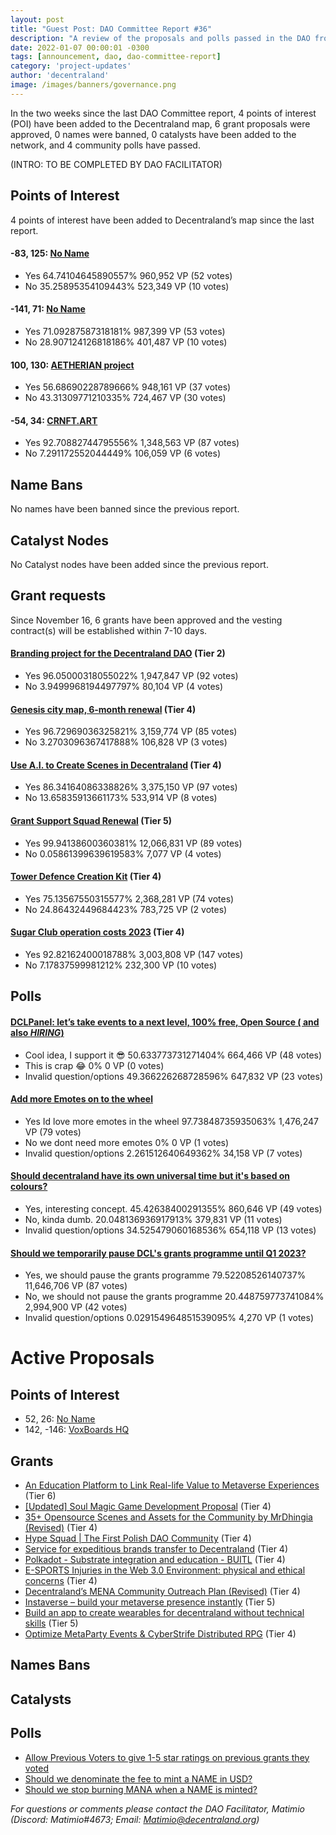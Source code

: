 ```yaml
---
layout: post
title: "Guest Post: DAO Committee Report #36"
description: "A review of the proposals and polls passed in the DAO from November 16 through November 30".
date: 2022-01-07 00:00:01 -0300
tags: [announcement, dao, dao-committee-report]
category: 'project-updates'
author: 'decentraland'
image: /images/banners/governance.png
---
```


In the two weeks since the last DAO Committee report, 4 points of interest (POI) have been added to the Decentraland map, 6 grant proposals were approved, 0 names were banned, 0 catalysts have been added to the network, and 4 community polls have passed.

(INTRO: TO BE COMPLETED BY DAO FACILITATOR)

## Points of Interest
4 points of interest have been added to Decentraland’s map since the last report.


#### -83, 125: [No Name](https://governance.decentraland.org/proposal/?id=2e264570-6a88-11ed-a69f-9d162c5cc598)

* Yes 64.74104645890557% 960,952 VP (52 votes)
* No 35.25895354109443% 523,349 VP (10 votes)


#### -141, 71: [No Name](https://governance.decentraland.org/proposal/?id=68a64d70-6a84-11ed-a69f-9d162c5cc598)

* Yes 71.09287587318181% 987,399 VP (53 votes)
* No 28.907124126818186% 401,487 VP (10 votes)


#### 100, 130: [AETHERIAN project](https://governance.decentraland.org/proposal/?id=64465b50-69ab-11ed-a69f-9d162c5cc598)

* Yes 56.68690228789666% 948,161 VP (37 votes)
* No 43.31309771210335% 724,467 VP (30 votes)


#### -54, 34: [CRNFT.ART](https://governance.decentraland.org/proposal/?id=5c8b7aa0-610c-11ed-bf97-7dbf9f54c71d)

* Yes 92.70882744795556% 1,348,563 VP (87 votes)
* No 7.291172552044449% 106,059 VP (6 votes)


## Name Bans

No names have been banned since the previous report.

## Catalyst Nodes
No Catalyst nodes have been added since the previous report.


## Grant requests
Since November 16, 6 grants have been approved and the vesting contract(s) will be established within 7-10 days.


#### [Branding project for the Decentraland DAO](https://governance.decentraland.org/proposal/?id=a42d6770-675a-11ed-a8f3-85d147463e4c) (Tier 2)

* Yes 96.05000318055022% 1,947,847 VP (92 votes)
* No 3.9499968194497797% 80,104 VP (4 votes)


#### [Genesis city map, 6-month renewal](https://governance.decentraland.org/proposal/?id=9d6efbe0-65d1-11ed-bf97-7dbf9f54c71d) (Tier 4)

* Yes 96.72969036325821% 3,159,774 VP (85 votes)
* No 3.2703096367417888% 106,828 VP (3 votes)


#### [Use A.I. to Create Scenes in Decentraland](https://governance.decentraland.org/proposal/?id=9271a080-652c-11ed-bf97-7dbf9f54c71d) (Tier 4)

* Yes 86.34164086338826% 3,375,150 VP (97 votes)
* No 13.65835913661173% 533,914 VP (8 votes)


#### [Grant Support Squad Renewal](https://governance.decentraland.org/proposal/?id=c5c2f9a0-5fa7-11ed-9e27-9944727da95a) (Tier 5)

* Yes 99.94138600360381% 12,066,831 VP (89 votes)
* No 0.05861399639619583% 7,077 VP (4 votes)


#### [Tower Defence Creation Kit](https://governance.decentraland.org/proposal/?id=f92e37a0-5ee9-11ed-9128-d95e3b6d7912) (Tier 4)

* Yes 75.13567550315577% 2,368,281 VP (74 votes)
* No 24.86432449684423% 783,725 VP (2 votes)


#### [Sugar Club operation costs 2023](https://governance.decentraland.org/proposal/?id=31597b30-5c6a-11ed-9128-d95e3b6d7912) (Tier 4)

* Yes 92.82162400018788% 3,003,808 VP (147 votes)
* No 7.17837599981212% 232,300 VP (10 votes)


## Polls

#### [DCLPanel: let’s take events to a next level, 100% free, Open Source ( and also *HIRING*)](https://governance.decentraland.org/proposal/?id=ac4ef4b0-6c81-11ed-a69f-9d162c5cc598)

* Cool idea, I support it 😎 50.633773731271404% 664,466 VP (48 votes)
* This is crap 😂 0% 0 VP (0 votes)
* Invalid question/options 49.366226268728596% 647,832 VP (23 votes)


#### [Add more Emotes on to the wheel](https://governance.decentraland.org/proposal/?id=a440cc40-6b27-11ed-a69f-9d162c5cc598)

* Yes Id love more emotes in the wheel 97.73848735935063% 1,476,247 VP (79 votes)
* No we dont need more emotes 0% 0 VP (1 votes)
* Invalid question/options 2.261512640649362% 34,158 VP (7 votes)


#### [Should decentraland have its own universal time but it&#39;s based on colours?](https://governance.decentraland.org/proposal/?id=23ee1710-667b-11ed-bf97-7dbf9f54c71d)

* Yes, interesting concept.  45.42638400291355% 860,646 VP (49 votes)
* No, kinda dumb. 20.048136936917913% 379,831 VP (11 votes)
* Invalid question/options 34.525479060168536% 654,118 VP (13 votes)


#### [Should we temporarily pause DCL&#39;s grants programme until Q1 2023?](https://governance.decentraland.org/proposal/?id=c8aa85b0-65e8-11ed-bf97-7dbf9f54c71d)

* Yes, we should pause the grants programme 79.52208526140737% 11,646,706 VP (87 votes)
* No, we should not pause the grants programme 20.448759773741084% 2,994,900 VP (42 votes)
* Invalid question/options 0.029154964851539095% 4,270 VP (1 votes)



# Active Proposals

## Points of Interest

* 52, 26: [No Name](https://governance.decentraland.org/proposal/?id=edc878e0-724d-11ed-a9bf-f772a12a0556)
* 142, -146: [VoxBoards HQ](https://governance.decentraland.org/proposal/?id=cdb9eba0-718b-11ed-beaf-a14520403f7b)

## Grants

* [An Education Platform to Link Real-life Value to Metaverse Experiences](https://governance.decentraland.org/proposal/?id=30ddb960-7190-11ed-beaf-a14520403f7b) (Tier 6)
* [[Updated] Soul Magic Game Development Proposal](https://governance.decentraland.org/proposal/?id=ee288400-716d-11ed-beaf-a14520403f7b) (Tier 4)
* [35+ Opensource Scenes and Assets for the Community by MrDhingia (Revised)](https://governance.decentraland.org/proposal/?id=7ad38d60-70f0-11ed-beaf-a14520403f7b) (Tier 4)
* [Hype Squad | The First Polish DAO Community](https://governance.decentraland.org/proposal/?id=df610bc0-6f1c-11ed-a69f-9d162c5cc598) (Tier 4)
* [Service for expeditious brands transfer to Decentraland](https://governance.decentraland.org/proposal/?id=79869460-6a34-11ed-a69f-9d162c5cc598) (Tier 4)
* [Polkadot - Substrate integration and education - BUITL](https://governance.decentraland.org/proposal/?id=1c5a5390-69a7-11ed-a69f-9d162c5cc598) (Tier 4)
* [E-SPORTS Injuries in the Web 3.0 Environment: physical and ethical concerns](https://governance.decentraland.org/proposal/?id=0ea387d0-69a2-11ed-a69f-9d162c5cc598) (Tier 4)
* [Decentraland’s MENA Community Outreach Plan (Revised)](https://governance.decentraland.org/proposal/?id=1092e040-6998-11ed-a69f-9d162c5cc598) (Tier 4)
* [Instaverse – build your metaverse presence instantly](https://governance.decentraland.org/proposal/?id=e039b690-698c-11ed-a69f-9d162c5cc598) (Tier 5)
* [Build an app to create wearables for decentraland without technical skills](https://governance.decentraland.org/proposal/?id=1bdb1f10-68c3-11ed-a69f-9d162c5cc598) (Tier 5)
* [Optimize MetaParty Events &amp; CyberStrife Distributed RPG](https://governance.decentraland.org/proposal/?id=8254b150-6834-11ed-a69f-9d162c5cc598) (Tier 4)

## Names Bans


## Catalysts


## Polls

* [Allow Previous Voters to give 1-5 star ratings on previous grants they voted](https://governance.decentraland.org/proposal/?id=3df43390-6f7e-11ed-a69f-9d162c5cc598)
* [Should we denominate the fee to mint a NAME in USD?](https://governance.decentraland.org/proposal/?id=2ad02720-6f1e-11ed-a69f-9d162c5cc598)
* [Should we stop burning MANA when a NAME is minted?](https://governance.decentraland.org/proposal/?id=1a067940-6f1d-11ed-a69f-9d162c5cc598)

*For questions or comments please contact the DAO Facilitator, Matimio (Discord: Matimio#4673; Email: [Matimio@decentraland.org](mailto:Matimio@decentraland.org))*